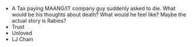 - A Tax paying MAANG/IT company guy suddenly asked to die. What would be his thoughts about death? What would he feel like? Maybe the actual story is Rabies?
- Trust
- Unloved
- LJ Chain
